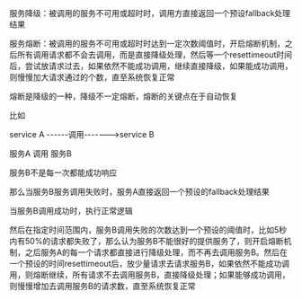 

服务降级：被调用的服务不可用或超时时，调用方直接返回一个预设fallback处理结果

服务熔断：被调用的服务不可用或超时时达到一定次数阈值时，开启熔断机制，之后所有调用请求都不会去调用，而是直接降级处理，然后等一个resettimeout时间后，尝试放请求过去，如果依然不能成功调用，继续直接降级，如果能成功调用，则慢慢加大请求通过的个数，直至系统恢复正常



熔断是降级的一种，降级不一定熔断，熔断的关键点在于自动恢复



比如

service A ------调用------->service B

服务A 调用 服务B

服务B不是每一次都能成功响应

那么当服务B服务调用失败时，服务A直接返回一个预设的fallback处理结果

当服务B调用成功时，执行正常逻辑



然后在指定时间范围内，服务B调用失败的次数达到一个预设的阈值时，比如5秒内有50%的请求都失败了，那么认为服务B不能很好的提供服务了，则开启熔断机制，之后服务A的每一个请求都直接进行降级处理，而不再去调用服务B。然后在一个预设的时间resettimeout后，放少量请求去请求服务B，如果依然不能成功调用，则熔断继续，所有请求不去调用服务B，直接降级处理；如果能够成功调用，则慢慢增加去调用服务B的请求数，直至系统恢复正常